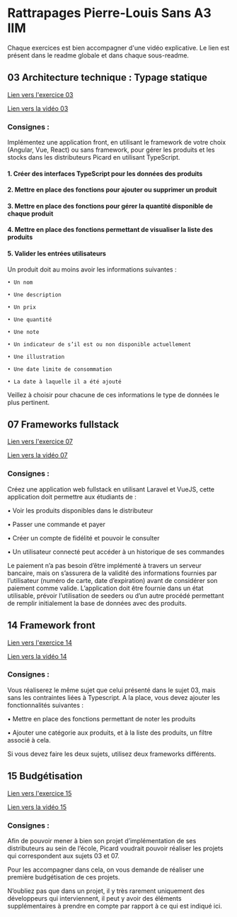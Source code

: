 # Rattrapages Pierre-Louis Sans A3 IIM

Chaque exercices est bien accompagner d'une vidéo explicative. Le lien est présent dans le readme globale et dans chaque sous-readme.

## 03 Architecture technique : Typage statique

<a href="">Lien vers l'exercice 03</a>

<a href="">Lien vers la vidéo 03</a>

### Consignes :

Implémentez une application front, en utilisant le framework de votre choix (Angular,
Vue, React) ou sans framework, pour gérer les produits et les stocks dans les
distributeurs Picard en utilisant TypeScript.

#### 1. Créer des interfaces TypeScript pour les données des produits

#### 2. Mettre en place des fonctions pour ajouter ou supprimer un produit

#### 3. Mettre en place des fonctions pour gérer la quantité disponible de chaque produit

#### 4. Mettre en place des fonctions permettant de visualiser la liste des produits

#### 5. Valider les entrées utilisateurs
Un produit doit au moins avoir les informations suivantes :

    • Un nom

    • Une description

    • Un prix

    • Une quantité

    • Une note

    • Un indicateur de s’il est ou non disponible actuellement

    • Une illustration

    • Une date limite de consommation

    • La date à laquelle il a été ajouté

Veillez à choisir pour chacune de ces informations le type de données le plus pertinent.

## 07 Frameworks fullstack

<a href="">Lien vers l'exercice 07</a>

<a href="">Lien vers la vidéo 07</a>

### Consignes :

Créez une application web fullstack en utilisant Laravel et VueJS, cette application doit permettre aux étudiants de :

• Voir les produits disponibles dans le distributeur

• Passer une commande et payer

• Créer un compte de fidélité et pouvoir le consulter

• Un utilisateur connecté peut accéder à un historique de ses commandes

Le paiement n’a pas besoin d’être implémenté à travers un serveur bancaire, mais on
s’assurera de la validité des informations fournies par l’utilisateur (numéro de carte,
date d’expiration) avant de considérer son paiement comme valide.
L’application doit être fournie dans un état utilisable, prévoir l’utilisation de seeders ou
d’un autre procédé permettant de remplir initialement la base de données avec des
produits.

## 14 Framework front

<a href="">Lien vers l'exercice 14</a>

<a href="">Lien vers la vidéo 14</a>

### Consignes :

Vous réaliserez le même sujet que celui présenté dans le sujet 03, mais sans les
contraintes liées à Typescript.
A la place, vous devez ajouter les fonctionnalités suivantes :

• Mettre en place des fonctions permettant de noter les produits

• Ajouter une catégorie aux produits, et à la liste des produits, un filtre associé à
cela.

Si vous devez faire les deux sujets, utilisez deux frameworks différents.

## 15 Budgétisation

<a href="/15-Budgétisation/">Lien vers l'exercice 15</a>

<a href="https://youtu.be/M3URdBULgSI">Lien vers la vidéo 15</a>

### Consignes :

Afin de pouvoir mener à bien son projet d’implémentation de ses distributeurs au sein
de l’école, Picard voudrait pouvoir réaliser les projets qui correspondent aux sujets 03
et 07.

Pour les accompagner dans cela, on vous demande de réaliser une première
budgétisation de ces projets.

N’oubliez pas que dans un projet, il y très rarement uniquement des développeurs qui
interviennent, il peut y avoir des éléments supplémentaires à prendre en compte par
rapport à ce qui est indiqué ici.